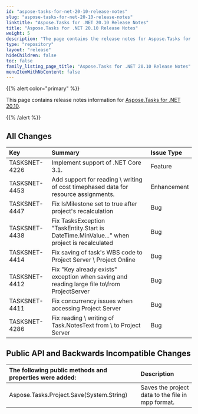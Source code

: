 ```yaml
---
id: "aspose-tasks-for-net-20-10-release-notes"
slug: "aspose-tasks-for-net-20-10-release-notes"
linktitle: "Aspose.Tasks for .NET 20.10 Release Notes"
title: "Aspose.Tasks for .NET 20.10 Release Notes"
weight: 5
description: "The page contains the release notes for Aspose.Tasks for .NET 20.10."
type: "repository"
layout: "release"
hideChildren: false
toc: false
family_listing_page_title: "Aspose.Tasks for .NET 20.10 Release Notes"
menuItemWithNoContent: false
---
```


{{% alert color="primary" %}}

This page contains release notes information for [Aspose.Tasks for .NET 20.10](https://releases.aspose.com/tasks/net/new-releases/-aspose.tasks-for-.net-20.10/).

{{% /alert %}}

## **All Changes**
|**Key**|**Summary**|**Issue Type**|
| :- | :- | :- |
| TASKSNET-4226 | Implement support of .NET Core 3.1. | Feature |
| TASKSNET-4453 | Add support for reading \ writing of cost timephased data for resource assignments. | Enhancement |
| TASKSNET-4447 | Fix IsMilestone set to true after project's recalculation | Bug |
| TASKSNET-4438 | Fix TasksException "TaskEntity.Start is DateTime.MinValue..." when project is recalculated | Bug |
| TASKSNET-4414 | Fix saving of task's WBS code to Project Server \ Project Online | Bug |
| TASKSNET-4412 | Fix "Key already exists" exception when saving and reading large file to\from ProjectServer | Bug |
| TASKSNET-4411 | Fix concurrency issues when accessing Project Server | Bug |
| TASKSNET-4286 | Fix reading \ writing of Task.NotesText from \ to Project Server | Bug |

## **Public API and Backwards Incompatible Changes**
|**The following public methods and properties were added:**|**Description**|
| :- | :- |
| Aspose.Tasks.Project.Save(System.String) | Saves the project data to the file in mpp format. |